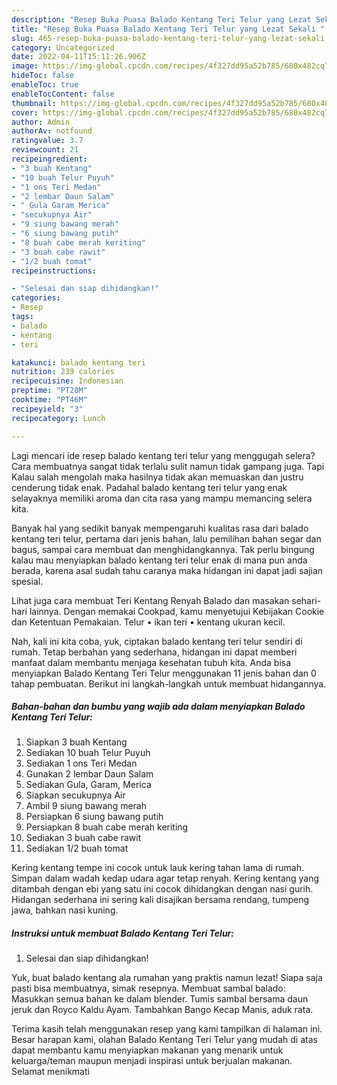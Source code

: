 ```yaml
---
description: "Resep Buka Puasa Balado Kentang Teri Telur yang Lezat Sekali "
title: "Resep Buka Puasa Balado Kentang Teri Telur yang Lezat Sekali "
slug: 465-resep-buka-puasa-balado-kentang-teri-telur-yang-lezat-sekali
category: Uncategorized
date: 2022-04-11T15:11:26.906Z
image: https://img-global.cpcdn.com/recipes/4f327dd95a52b785/680x482cq70/balado-kentang-teri-telur-foto-resep-utama.jpg
hideToc: false
enableToc: true
enableTocContent: false
thumbnail: https://img-global.cpcdn.com/recipes/4f327dd95a52b785/680x482cq70/balado-kentang-teri-telur-foto-resep-utama.jpg
cover: https://img-global.cpcdn.com/recipes/4f327dd95a52b785/680x482cq70/balado-kentang-teri-telur-foto-resep-utama.jpg
author: Admin
authorAv: notfound
ratingvalue: 3.7
reviewcount: 21
recipeingredient:
- "3 buah Kentang"
- "10 buah Telur Puyuh"
- "1 ons Teri Medan"
- "2 lembar Daun Salam"
- " Gula Garam Merica"
- "secukupnya Air"
- "9 siung bawang merah"
- "6 siung bawang putih"
- "8 buah cabe merah keriting"
- "3 buah cabe rawit"
- "1/2 buah tomat"
recipeinstructions:

- "Selesai dan siap dihidangkan!"
categories:
- Resep
tags:
- balado
- kentang
- teri

katakunci: balado kentang teri 
nutrition: 239 calories
recipecuisine: Indonesian
preptime: "PT28M"
cooktime: "PT46M"
recipeyield: "3"
recipecategory: Lunch

---
```



Lagi mencari ide resep balado kentang teri telur yang menggugah selera? Cara membuatnya sangat tidak terlalu sulit namun tidak gampang juga. Tapi Kalau salah mengolah maka hasilnya tidak akan memuaskan dan justru cenderung tidak enak. Padahal balado kentang teri telur yang enak selayaknya memiliki aroma dan cita rasa yang mampu memancing selera kita.


Banyak hal yang sedikit banyak mempengaruhi kualitas rasa dari balado kentang teri telur, pertama dari jenis bahan, lalu pemilihan bahan segar dan bagus, sampai cara membuat dan menghidangkannya. Tak perlu bingung kalau mau menyiapkan balado kentang teri telur enak di mana pun anda berada, karena asal sudah tahu caranya maka hidangan ini dapat jadi sajian spesial.

Lihat juga cara membuat Teri Kentang Renyah Balado dan masakan sehari-hari lainnya. Dengan memakai Cookpad, kamu menyetujui Kebijakan Cookie dan Ketentuan Pemakaian. Telur • ikan teri • kentang ukuran kecil.


Nah, kali ini kita coba, yuk, ciptakan balado kentang teri telur sendiri di rumah. Tetap berbahan yang sederhana, hidangan ini dapat memberi manfaat dalam membantu menjaga kesehatan tubuh kita. Anda bisa menyiapkan Balado Kentang Teri Telur menggunakan 11 jenis bahan dan 0 tahap pembuatan. Berikut ini langkah-langkah untuk membuat hidangannya.

<!--inarticleads1-->

##### Bahan-bahan dan bumbu yang wajib ada dalam menyiapkan Balado Kentang Teri Telur:

1. Siapkan 3 buah Kentang
1. Sediakan 10 buah Telur Puyuh
1. Sediakan 1 ons Teri Medan
1. Gunakan 2 lembar Daun Salam
1. Sediakan  Gula, Garam, Merica
1. Siapkan secukupnya Air
1. Ambil 9 siung bawang merah
1. Persiapkan 6 siung bawang putih
1. Persiapkan 8 buah cabe merah keriting
1. Sediakan 3 buah cabe rawit
1. Sediakan 1/2 buah tomat


Kering kentang tempe ini cocok untuk lauk kering tahan lama di rumah. Simpan dalam wadah kedap udara agar tetap renyah. Kering kentang yang ditambah dengan ebi yang satu ini cocok dihidangkan dengan nasi gurih. Hidangan sederhana ini sering kali disajikan bersama rendang, tumpeng jawa, bahkan nasi kuning. 

<!--inarticleads2-->

##### Instruksi untuk membuat Balado Kentang Teri Telur:


1. Selesai dan siap dihidangkan!

Yuk, buat balado kentang ala rumahan yang praktis namun lezat! Siapa saja pasti bisa membuatnya, simak resepnya. Membuat sambal balado: Masukkan semua bahan ke dalam blender. Tumis sambal bersama daun jeruk dan Royco Kaldu Ayam. Tambahkan Bango Kecap Manis, aduk rata. 

Terima kasih telah menggunakan resep yang kami tampilkan di halaman ini. Besar harapan kami, olahan Balado Kentang Teri Telur yang mudah di atas dapat membantu kamu menyiapkan makanan yang menarik untuk keluarga/teman maupun menjadi inspirasi untuk berjualan makanan. Selamat menikmati
